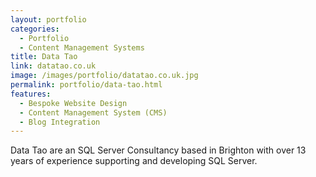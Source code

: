 ```yaml
---
layout: portfolio
categories: 
  - Portfolio
  - Content Management Systems
title: Data Tao
link: datatao.co.uk
image: /images/portfolio/datatao.co.uk.jpg
permalink: portfolio/data-tao.html
features:
  - Bespoke Website Design
  - Content Management System (CMS)
  - Blog Integration
---
```


Data Tao are an SQL Server Consultancy based in Brighton with over 13 years of experience supporting and developing SQL Server.